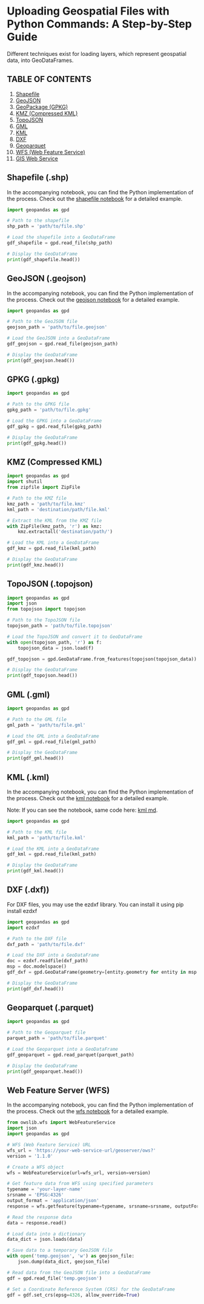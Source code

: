 # Uploading Geospatial Files with Python Commands: A Step-by-Step Guide
Different techniques exist for loading layers, which represent geospatial data, into GeoDataFrames.

## TABLE OF CONTENTS
1. [Shapefile](#shapefile)
2. [GeoJSON](#geojson)
3. [GeoPackage (GPKG)](#gpkg)
4. [KMZ (Compressed KML)](#kmz)
5. [TopoJSON](#topojson)
6. [GML](#gml)
7. [KML](#kml)
8. [DXF](#dxf)
9. [Geoparquet](#parquet)
10. [WFS (Web Feature Service)](#wfs)
11. [GIS Web Service](#gws)


## Shapefile (.shp) <a name="shapefile"></a>

In the accompanying notebook, you can find the Python implementation of the process. Check out the <a href="https://github.com/oechenique/boundaries/blob/main/Notebook/shapefile.ipynb" target="_blank">shapefile notebook</a> for a detailed example.

```python
import geopandas as gpd

# Path to the shapefile
shp_path = 'path/to/file.shp'

# Load the shapefile into a GeoDataFrame
gdf_shapefile = gpd.read_file(shp_path)

# Display the GeoDataFrame
print(gdf_shapefile.head())
```
## GeoJSON (.geojson) <a name="geojson"></a>

In the accompanying notebook, you can find the Python implementation of the process. Check out the <a href="https://github.com/oechenique/boundaries/blob/main/Notebook/geojson.ipynb" target="_blank">geojson notebook</a> for a detailed example.

```python
import geopandas as gpd

# Path to the GeoJSON file
geojson_path = 'path/to/file.geojson'

# Load the GeoJSON into a GeoDataFrame
gdf_geojson = gpd.read_file(geojson_path)

# Display the GeoDataFrame
print(gdf_geojson.head())
```

## GPKG (.gpkg) <a name="gpkg"></a>

```python
import geopandas as gpd

# Path to the GPKG file
gpkg_path = 'path/to/file.gpkg'

# Load the GPKG into a GeoDataFrame
gdf_gpkg = gpd.read_file(gpkg_path)

# Display the GeoDataFrame
print(gdf_gpkg.head())
```

## KMZ (Compressed KML) <a name="kmz"></a>

```python
import geopandas as gpd
import shutil
from zipfile import ZipFile

# Path to the KMZ file
kmz_path = 'path/to/file.kmz'
kml_path = 'destination/path/file.kml'

# Extract the KML from the KMZ file
with ZipFile(kmz_path, 'r') as kmz:
    kmz.extractall('destination/path/')

# Load the KML into a GeoDataFrame
gdf_kmz = gpd.read_file(kml_path)

# Display the GeoDataFrame
print(gdf_kmz.head())
```

## TopoJSON (.topojson) <a name="topojson"></a>

```python
import geopandas as gpd
import json
from topojson import topojson

# Path to the TopoJSON file
topojson_path = 'path/to/file.topojson'

# Load the TopoJSON and convert it to GeoDataFrame
with open(topojson_path, 'r') as f:
    topojson_data = json.load(f)

gdf_topojson = gpd.GeoDataFrame.from_features(topojson(topojson_data))

# Display the GeoDataFrame
print(gdf_topojson.head())
```

## GML (.gml) <a name="gml"></a>

```python
import geopandas as gpd

# Path to the GML file
gml_path = 'path/to/file.gml'

# Load the GML into a GeoDataFrame
gdf_gml = gpd.read_file(gml_path)

# Display the GeoDataFrame
print(gdf_gml.head())
```

## KML (.kml) <a name="kml"></a>

In the accompanying notebook, you can find the Python implementation of the process. Check out the <a href="https://github.com/oechenique/boundaries/blob/main/Notebook/kml.zip" target="_blank">kml notebook</a> for a detailed example. 

Note: If you can see the notebook, same code here: <a href="https://github.com/oechenique/boundaries/blob/main/Notebook/kml.md" target="_blank">kml md</a>.

```python
import geopandas as gpd

# Path to the KML file
kml_path = 'path/to/file.kml'

# Load the KML into a GeoDataFrame
gdf_kml = gpd.read_file(kml_path)

# Display the GeoDataFrame
print(gdf_kml.head())
```

## DXF (.dxf)) <a name="dxf"></a>
For DXF files, you may use the ezdxf library. You can install it using pip install ezdxf
```python
import geopandas as gpd
import ezdxf

# Path to the DXF file
dxf_path = 'path/to/file.dxf'

# Load the DXF into a GeoDataFrame
doc = ezdxf.readfile(dxf_path)
msp = doc.modelspace()
gdf_dxf = gpd.GeoDataFrame(geometry=[entity.geometry for entity in msp.query('LINE')])

# Display the GeoDataFrame
print(gdf_dxf.head())
```

## Geoparquet (.parquet) <a name="parquet"></a>

```python
import geopandas as gpd

# Path to the Geoparquet file
parquet_path = 'path/to/file.parquet'

# Load the Geoparquet into a GeoDataFrame
gdf_geoparquet = gpd.read_parquet(parquet_path)

# Display the GeoDataFrame
print(gdf_geoparquet.head())
```

## Web Feature Server (WFS) <a name="wfs"></a>

In the accompanying notebook, you can find the Python implementation of the process. Check out the <a href="https://github.com/oechenique/boundaries/blob/main/Notebook/wms.ipynb" target="_blank">wfs notebook</a> for a detailed example.

```python
from owslib.wfs import WebFeatureService
import json
import geopandas as gpd

# WFS (Web Feature Service) URL
wfs_url = 'https://your-web-service-url/geoserver/ows?'
version = '1.1.0'

# Create a WFS object
wfs = WebFeatureService(url=wfs_url, version=version)

# Get feature data from WFS using specified parameters
typename = 'your-layer-name'
srsname = 'EPSG:4326'
output_format = 'application/json'
response = wfs.getfeature(typename=typename, srsname=srsname, outputFormat=output_format)

# Read the response data
data = response.read()

# Load data into a dictionary
data_dict = json.loads(data)

# Save data to a temporary GeoJSON file
with open('temp.geojson', 'w') as geojson_file:
    json.dump(data_dict, geojson_file)

# Read data from the GeoJSON file into a GeoDataFrame
gdf = gpd.read_file('temp.geojson')

# Set a Coordinate Reference System (CRS) for the GeoDataFrame
gdf = gdf.set_crs(epsg=4326, allow_override=True)
```
